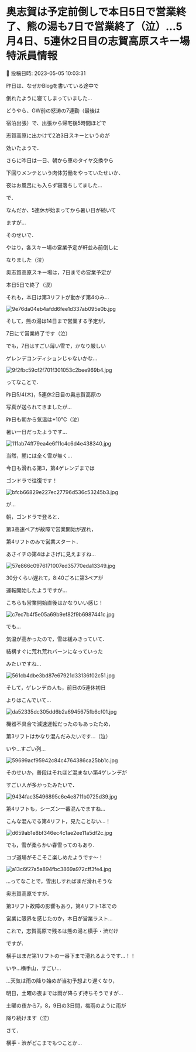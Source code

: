 # 奥志賀は予定前倒しで本日5日で営業終了、熊の湯も7日で営業終了（泣）…5月4日、5連休2日目の志賀高原スキー場特派員情報

📅 投稿日時: 2023-05-05 10:03:31

昨日は、なぜかBlogを書いている途中で


倒れたように寝てしまっていました…





どうやら、GW前の怒涛の7連勤（最後は


宿泊出張）で、出張から帰宅後5時間ほどで


志賀高原に出かけて2泊3日スキーというのが


効いたようで．


さらに昨日は一日、朝から車のタイヤ交換やら


下回りメンテという肉体労働をやっていたせいか、


夜はお風呂にも入らず寝落ちしてました…





で．


なんだか、5連休が始まってから暑い日が続いて


ますが…


そのせいで．


やはり，各スキー場の営業予定が軒並み前倒しに


なりました（泣）





奥志賀高原スキー場は，7日までの営業予定が


本日5日で終了（涙）


それも，本日は第3リフトが動かず第4のみ…




![9e76da04eb4afdd6fee1d337ab095e0b.jpg](images/9e76da04eb4afdd6fee1d337ab095e0b.jpg)







そして，熊の湯は14日まで営業する予定が，


7日にて営業終了です（泣）


でも，7日はすごい薄い雪で，かなり厳しい


ゲレンデコンディションじゃないかな…




![9f2fbc59cf2f701f301053c2bee969b4.jpg](images/9f2fbc59cf2f701f301053c2bee969b4.jpg)







ってなことで．


昨日5/4(木)，5連休2日目の奥志賀高原の


写真が送られてきましたが…


昨日も朝から気温は+10℃（泣）


暑い一日だったようです…




![111ab74ff79ea4e6f11c4c6d4e438340.jpg](images/111ab74ff79ea4e6f11c4c6d4e438340.jpg)







当然，麓には全く雪が無く…


今日も滑れる第3，第4ゲレンデまでは


ゴンドラで往復です！




![bfcb66829e227ec27796d536c53245b3.jpg](images/bfcb66829e227ec27796d536c53245b3.jpg)







が…


朝，ゴンドラで登ると．


第3高速ペアが故障で営業開始が遅れ，


第4リフトのみで営業スタート．


あさイチの第4はよさげに見えますね…




![57e866c0976171007ed35770eda13349.jpg](images/57e866c0976171007ed35770eda13349.jpg)







30分くらい遅れて，8:40ごろに第3ペアが


運転開始したようですが…


こちらも営業開始直後はかなりいい感じ！




![c7ec7b4f5e05a69b9ef82f9b6987441c.jpg](images/c7ec7b4f5e05a69b9ef82f9b6987441c.jpg)







でも…


気温が高かったので，雪は緩みきっていて．


結構すぐに荒れ荒れバーンになっていった


みたいですね…




![561cb4dbe3bd87e67921d33136f02c51.jpg](images/561cb4dbe3bd87e67921d33136f02c51.jpg)







そして，ゲレンデの人も，前日の5連休初日


よりはこんでいて…




![da52335dc305dd6b2a6945675fb6cf01.jpg](images/da52335dc305dd6b2a6945675fb6cf01.jpg)







機器不具合で減速運転だったのもあったため，


第3リフトはかなり混んだみたいです…（泣）


いや…すごい列…




![59699acf95942c84c4764386ca25bb1c.jpg](images/59699acf95942c84c4764386ca25bb1c.jpg)







そのせいか，普段はそれほど混まない第4ゲレンデが


すごい人が多かったみたいで．




![9434fac35496895c6e4e8711b0725d39.jpg](images/9434fac35496895c6e4e8711b0725d39.jpg)







第4リフトも，シーズン一番混んでますね…


こんな混んでる第4リフト，見たことない…！




![d659ab1e8bf346ec4c1ae2ee11a5df2c.jpg](images/d659ab1e8bf346ec4c1ae2ee11a5df2c.jpg)







でも，雪が柔らかい春雪ってのもあり．


コブ道場がそこそこ楽しめたようです～！




![a13c6f27a5a894fbc3869a972cff3fe4.jpg](images/a13c6f27a5a894fbc3869a972cff3fe4.jpg)







…ってなことで，雪出しすればまだ滑れそうな


奥志賀高原ですが．


第3リフト故障の影響もあり，第4リフト1本での


営業に限界を感じたのか，本日が営業ラスト…





これで，志賀高原で残るは熊の湯と横手・渋だけ


ですが．


横手はまだ第1リフトの一番下まで滑れるようです…！！


いや…横手山，すごい…





…天気は雨の降り始めが当初予想より遅くなり，


明日，土曜の夜までは雨が降らず持ちそうですが…


土曜の夜から7，8，9日の3日間，梅雨のように雨が


降り続けます（泣）





さて．


横手・渋がどこまでもつことか…
